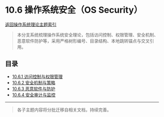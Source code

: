 # 10.6 操作系统安全（OS Security）

[返回操作系统理论主题索引](../README.md)

> 本分支系统梳理操作系统安全理论，包括访问控制、权限管理、安全机制、恶意软件防护等，采用严格树形编号、目录结构、本地跳转锚点与交叉引用。

## 目录

- [10.6.1 访问控制与权限管理](./10.6.1_Access_Control_and_Permissions.md)
- [10.6.2 安全机制与策略](./10.6.2_Security_Mechanisms_and_Policies.md)
- [10.6.3 恶意软件与防护](./10.6.3_Malware_and_Protection.md)
- [10.6.4 安全审计与监控](./10.6.4_Security_Audit_and_Monitoring.md)

---

> 各子主题内容将分批迁移自相关文档，持续完善。
